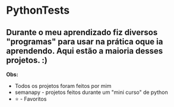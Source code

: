 # PythonTests
## Durante o meu aprendizado fiz diversos "programas" para usar na prática oque ia aprendendo. Aqui estão a maioria desses projetos. :)
**Obs:**

- Todos os projetos foram feitos por mim
- semanapy - projetos feitos durante um "mini curso" de python
- ⭐ - Favoritos
